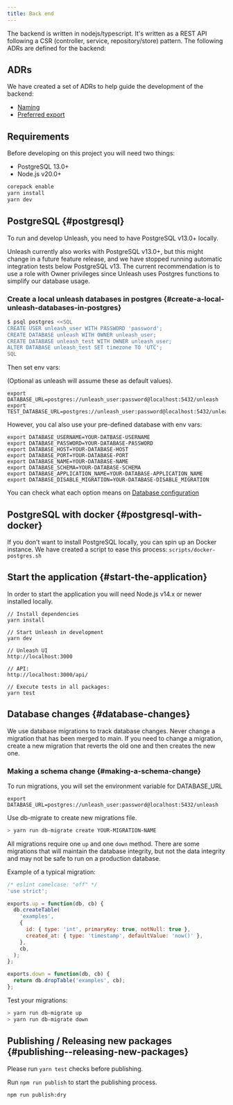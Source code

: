 ```yaml
---
title: Back end
---
```


The backend is written in nodejs/typescript. It's written as a REST API following a CSR (controller, service, repository/store) pattern. The following ADRs are defined for the backend:

## ADRs

We have created a set of ADRs to help guide the development of the backend:

* [Naming](../ADRs/back-end/naming.md)
* [Preferred export](../ADRs/back-end/preferred-export.md)

## Requirements

Before developing on this project you will need two things:

- PostgreSQL 13.0+
- Node.js v20.0+

```sh
corepack enable
yarn install
yarn dev
```

## PostgreSQL {#postgresql}

To run and develop Unleash, you need to have PostgreSQL v13.0+ locally.

Unleash currently also works with PostgreSQL v13.0+, but this might change in a future feature release, and we have stopped running automatic integration tests below PostgreSQL v13. The current recommendation is to use a role with Owner privileges since Unleash uses Postgres functions to simplify our database usage.

### Create a local unleash databases in postgres {#create-a-local-unleash-databases-in-postgres}

```bash
$ psql postgres <<SQL
CREATE USER unleash_user WITH PASSWORD 'password';
CREATE DATABASE unleash WITH OWNER unleash_user;
CREATE DATABASE unleash_test WITH OWNER unleash_user;
ALTER DATABASE unleash_test SET timezone TO 'UTC';
SQL
```

Then set env vars:

(Optional as unleash will assume these as default values).

```
export DATABASE_URL=postgres://unleash_user:password@localhost:5432/unleash
export TEST_DATABASE_URL=postgres://unleash_user:password@localhost:5432/unleash_test
```

However, you cal also use your pre-defined database with env vars:

```
export DATABASE_USERNAME=YOUR-DATBASE-USERNAME
export DATABASE_PASSWORD=YOUR-DATABASE-PASSWORD
export DATABASE_HOST=YOUR-DATABASE-HOST
export DATABASE_PORT=YOUR-DATABASE-PORT
export DATABASE_NAME=YOUR-DATABASE-NAME
export DATABASE_SCHEMA=YOUR-DATABASE-SCHEMA
export DATABASE_APPLICATION_NAME=YOUR-DATABASE-APPLICATION_NAME
export DATABASE_DISABLE_MIGRATION=YOUR-DATABASE-DISABLE_MIGRATION
```

You can check what each option means on [Database configuration](../../using-unleash/deploy/configuring-unleash.mdx#database-configuration)

## PostgreSQL with docker {#postgresql-with-docker}

If you don't want to install PostgreSQL locally, you can spin up an Docker instance. We have created a script to ease this process: `scripts/docker-postgres.sh`

## Start the application {#start-the-application}

In order to start the application you will need Node.js v14.x or newer installed locally.

```
// Install dependencies
yarn install

// Start Unleash in development
yarn dev

// Unleash UI
http://localhost:3000

// API:
http://localhost:3000/api/

// Execute tests in all packages:
yarn test
```

## Database changes {#database-changes}

We use database migrations to track database changes. Never change a migration that has been merged to main. If you need to change a migration, create a new migration that reverts the old one and then creates the new one.

### Making a schema change {#making-a-schema-change}

To run migrations, you will set the environment variable for DATABASE_URL

`export DATABASE_URL=postgres://unleash_user:password@localhost:5432/unleash`

Use db-migrate to create new migrations file.

```bash
> yarn run db-migrate create YOUR-MIGRATION-NAME
```

All migrations require one `up` and one `down` method. There are some migrations that will maintain the database integrity, but not the data integrity and may not be safe to run on a production database.

Example of a typical migration:

```js
/* eslint camelcase: "off" */
'use strict';

exports.up = function(db, cb) {
  db.createTable(
    'examples',
    {
      id: { type: 'int', primaryKey: true, notNull: true },
      created_at: { type: 'timestamp', defaultValue: 'now()' },
    },
    cb,
  );
};

exports.down = function(db, cb) {
  return db.dropTable('examples', cb);
};
```

Test your migrations:

```bash
> yarn run db-migrate up
> yarn run db-migrate down
```

## Publishing / Releasing new packages {#publishing--releasing-new-packages}

Please run `yarn test` checks before publishing.

Run `npm run publish` to start the publishing process.

`npm run publish:dry`
